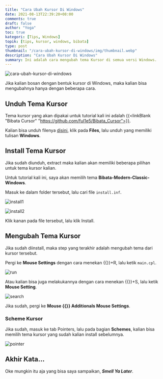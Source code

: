 ```yaml
---
title: "Cara Ubah Kursor Di Windows"
date: 2021-08-13T22:39:20+08:00
comments: true
draft: false 
author: "Yoga"
toc: true
kategori: [Tips, Windows]
topik: [tips, kursor, windows, bibata]
type: post
thumbnail: "/cara-ubah-kursor-di-windows/img/thumbnail.webp"
description: "Cara Ubah Kursor Di Windows"
summary: Ini adalah cara mengubah tema Kursor di semua versi Windows.
---
```


![cara-ubah-kursor-di-windows](/cara-ubah-kursor-di-windows/img/thumbnail.webp)

Jika kalian bosan dengan bentuk kursor di Windows, maka kalian bisa mengubahnya hanya dengan beberapa cara.

## Unduh Tema Kursor

Tema kursor yang akan dipakai untuk tutorial kali ini adalah {{<linkBlank "Bibata Cursor" "https://github.com/ful1e5/Bibata_Cursor">}}.

Kalian bisa unduh filenya [disini](https://www.pling.com/p/1197198/), klik pada **Files**, lalu unduh yang memiliki tulisan **Windows**.

## Install Tema Kursor

Jika sudah diunduh, extract maka kalian akan memiliki beberapa pilihan untuk tema kursor kalian.

Untuk tutorial kali ini, saya akan memilih tema **Bibata-Modern-Classic-Windows**.

Masuk ke dalam folder tersebut, lalu cari file `install.inf`.

![install1](/cara-ubah-kursor-di-windows/img/install1.webp)

![install2](/cara-ubah-kursor-di-windows/img/install2.webp)

Klik kanan pada file tersebut, lalu klik Install.

## Mengubah Tema Kursor

Jika sudah diinstall, maka step yang terakhir adalah mengubah tema dari kursor tersebut.

Pergi ke **Mouse Settings** dengan cara menekan {{<scIcon class="fa fa-windows">}}+R, lalu ketik `main.cpl`.

![run](/cara-ubah-kursor-di-windows/img/run.webp)

Atau kalian bisa juga melakukannya dengan cara menekan {{<scIcon class="fa fa-windows">}}+S, lalu ketik **Mouse Setting**.

![search](/cara-ubah-kursor-di-windows/img/search.webp)

Jika sudah, pergi ke **Mouse {{<scIcon class="fa fa-arrow-right">}} Additionals Mouse Settings**.

### Scheme Kursor

Jika sudah, masuk ke tab Pointers, lalu pada bagian **Schemes**, kalian bisa memilih tema kursor yang sudah kalian install sebelumnya.

![pointer](/cara-ubah-kursor-di-windows/img/pointer.webp)

## Akhir Kata...

Oke mungkin itu aja yang bisa saya sampaikan, **_Smell Ya Later_**.